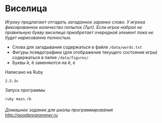 # Виселица


*Игроку предлагают отгадать загаданное заранее слово. У игрока фиксированное количество попыток (7шт). Если игрок набрал не правильную букву виселица приобретает очередной элемент пока не будет нарисованна полностью.*


* Слова для загадывания содержаться в файле ``` /data/words.txt ```
* Фигуры псевдографики (для отображения текущего состояния игры) содержаться в папке ``` /data/figures/ ```
* Буквы й, ё заменяются на й, е


Написано на Ruby
```
2.5.3v
```

Запуск программы
```
ruby main.rb
```


###### Домашнее задание для школы программирования http://goodprogrammer.ru
